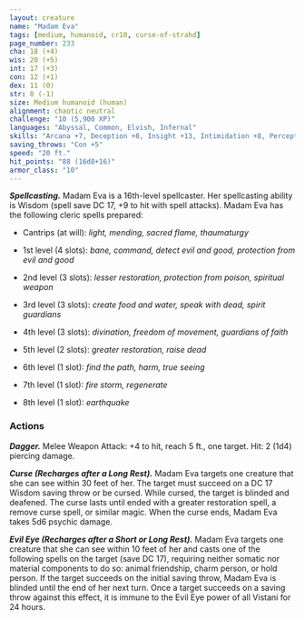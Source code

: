 ```yaml
---
layout: creature
name: "Madam Eva"
tags: [medium, humanoid, cr10, curse-of-strahd]
page_number: 233
cha: 18 (+4)
wis: 20 (+5)
int: 17 (+3)
con: 12 (+1)
dex: 11 (0)
str: 8 (-1)
size: Medium humanoid (human)
alignment: chaotic neutral
challenge: "10 (5,900 XP)"
languages: "Abyssal, Common, Elvish, Infernal"
skills: "Arcana +7, Deception +8, Insight +13, Intimidation +8, Perception +9, Religion +7"
saving_throws: "Con +5"
speed: "20 ft."
hit_points: "88 (16d8+16)"
armor_class: "10"
---
```


***Spellcasting.*** Madam Eva is a 16th-level spellcaster. Her spellcasting ability is Wisdom (spell save DC 17, +9 to hit with spell attacks). Madam Eva has the following cleric spells prepared:

* Cantrips (at will): <i>light, mending, sacred flame, thaumaturgy</i>

* 1st level (4 slots): <i>bane, command, detect evil and good, protection from evil and good</i>

* 2nd level (3 slots): <i>lesser restoration, protection from poison, spiritual weapon</i>

* 3rd level (3 slots): <i>create food and water, speak with dead, spirit guardians</i>

* 4th level (3 slots): <i>divination, freedom of movement, guardians of faith</i>

* 5th level (2 slots): <i>greater restoration, raise dead</i>

* 6th level (1 slot): <i>find the path, harm, true seeing</i>

* 7th level (1 slot): <i>fire storm, regenerate</i>

* 8th level (1 slot): <i>earthquake</i>

### Actions

***Dagger.*** Melee Weapon Attack: +4 to hit, reach 5 ft., one target. Hit: 2 (1d4) piercing damage.

***Curse (Recharges after a Long Rest).*** Madam Eva targets one creature that she can see within 30 feet of her. The target must succeed on a DC 17 Wisdom saving throw or be cursed. While cursed, the target is blinded and deafened. The curse lasts until ended with a greater restoration spell, a remove curse spell, or similar magic. When the curse ends, Madam Eva takes 5d6 psychic damage.

***Evil Eye (Recharges after a Short or Long Rest).*** Madam Eva targets one creature that she can see within 10 feet of her and casts one of the following spells on the target (save DC 17), requiring neither somatic nor material components to do so: animal friendship, charm person, or hold person. If the target succeeds on the initial saving throw, Madam Eva is blinded until the end of her next turn. Once a target succeeds on a saving throw against this effect, it is immune to the Evil Eye power of all Vistani for 24 hours.
